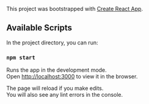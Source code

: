 This project was bootstrapped with [Create React App](https://github.com/facebook/create-react-app).

## Available Scripts

In the project directory, you can run:

### `npm start` 
Runs the app in the development mode.<br />
Open [http://localhost:3000](http://localhost:3000) to view it in the browser.

The page will reload if you make edits.<br />
You will also see any lint errors in the console.

